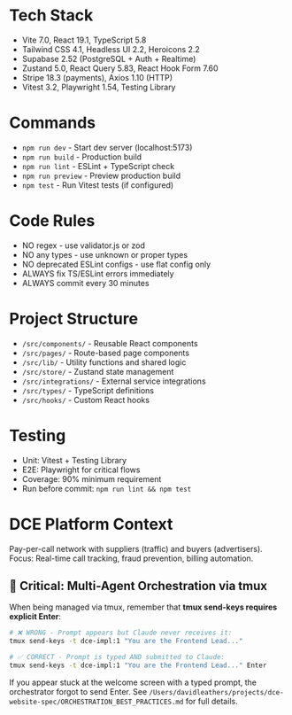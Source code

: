# Tech Stack
- Vite 7.0, React 19.1, TypeScript 5.8
- Tailwind CSS 4.1, Headless UI 2.2, Heroicons 2.2
- Supabase 2.52 (PostgreSQL + Auth + Realtime)
- Zustand 5.0, React Query 5.83, React Hook Form 7.60
- Stripe 18.3 (payments), Axios 1.10 (HTTP)
- Vitest 3.2, Playwright 1.54, Testing Library

# Commands
- `npm run dev` - Start dev server (localhost:5173)
- `npm run build` - Production build
- `npm run lint` - ESLint + TypeScript check
- `npm run preview` - Preview production build
- `npm test` - Run Vitest tests (if configured)

# Code Rules
- NO regex - use validator.js or zod
- NO any types - use unknown or proper types
- NO deprecated ESLint configs - use flat config only
- ALWAYS fix TS/ESLint errors immediately
- ALWAYS commit every 30 minutes

# Project Structure
- `/src/components/` - Reusable React components
- `/src/pages/` - Route-based page components
- `/src/lib/` - Utility functions and shared logic
- `/src/store/` - Zustand state management
- `/src/integrations/` - External service integrations
- `/src/types/` - TypeScript definitions
- `/src/hooks/` - Custom React hooks

# Testing
- Unit: Vitest + Testing Library
- E2E: Playwright for critical flows
- Coverage: 90% minimum requirement
- Run before commit: `npm run lint && npm test`

# DCE Platform Context
Pay-per-call network with suppliers (traffic) and buyers (advertisers).
Focus: Real-time call tracking, fraud prevention, billing automation.

## 🚨 Critical: Multi-Agent Orchestration via tmux

When being managed via tmux, remember that **tmux send-keys requires explicit Enter**:

```bash
# ❌ WRONG - Prompt appears but Claude never receives it:
tmux send-keys -t dce-impl:1 "You are the Frontend Lead..."

# ✅ CORRECT - Prompt is typed AND submitted to Claude:
tmux send-keys -t dce-impl:1 "You are the Frontend Lead..." Enter
```

If you appear stuck at the welcome screen with a typed prompt, the orchestrator forgot to send Enter. See `/Users/davidleathers/projects/dce-website-spec/ORCHESTRATION_BEST_PRACTICES.md` for full details.
